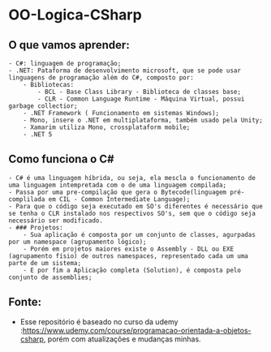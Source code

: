 # OO-Logica-CSharp

## O que vamos aprender:
    - C#: linguagem de programação;
    - .NET: Pataforma de desenvolvimento microsoft, que se pode usar linguagens de programação além do C#, composto por:
        - Bibliotecas:
            - BCL - Base Class Library - Biblioteca de classes base;
            - CLR - Common Language Runtime - Máquina Virtual, possui garbage collectior;
        - .NET Framework ( Funcionamento em sistemas Windows);
        - Mono, insere o .NET em multiplataforma, também usado pela Unity;
        - Xamarim utiliza Mono, crossplataform mobile;
        - .NET 5

## Como funciona o C#
    - C# é uma linguagem híbrida, ou seja, ela mescla o funcionamento de uma linguagem intempretada com o de uma linguagem compilada;
    - Passa por uma pre-compilação que gera o Bytecode(linguagem pré-complilada em CIL - Common Intermediate Language);
    - Para que o código seja executado em SO's diferentes é necessário que se tenha o CLR instalado nos respectivos SO's, sem que o código seja necessário ser modificado.
    - ### Projetos:
        - Sua aplicação é composta por um conjunto de classes, agurpadas por um namespace (agrupamento lógico);
        - Porém em projetos maiores existe o Assembly - DLL ou EXE (agrupamento físio) de outros namespaces, representado cada um uma parte de um sistema;
        - E por fim a Aplicação completa (Solution), é composta pelo conjunto de assemblies;


## Fonte:
-  Esse repositório é baseado no curso da udemy :https://www.udemy.com/course/programacao-orientada-a-objetos-csharp, porém com atualizações e mudanças minhas.